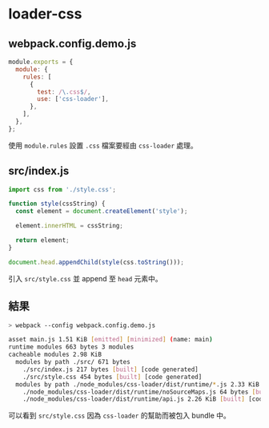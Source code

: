# loader-css

## webpack.config.demo.js

```js
module.exports = {
  module: {
    rules: [
      {
        test: /\.css$/,
        use: ['css-loader'],
      },
    ],
  },
};
```

使用 `module.rules` 設置 `.css` 檔案要經由 `css-loader` 處理。

## src/index.js

```js
import css from './style.css';

function style(cssString) {
  const element = document.createElement('style');

  element.innerHTML = cssString;

  return element;
}

document.head.appendChild(style(css.toString()));
```

引入 `src/style.css` 並 append 至 `head` 元素中。

## 結果

```bash
> webpack --config webpack.config.demo.js

asset main.js 1.51 KiB [emitted] [minimized] (name: main)
runtime modules 663 bytes 3 modules
cacheable modules 2.98 KiB
  modules by path ./src/ 671 bytes
    ./src/index.js 217 bytes [built] [code generated]
    ./src/style.css 454 bytes [built] [code generated]
  modules by path ./node_modules/css-loader/dist/runtime/*.js 2.33 KiB
    ./node_modules/css-loader/dist/runtime/noSourceMaps.js 64 bytes [built] [code generated]
    ./node_modules/css-loader/dist/runtime/api.js 2.26 KiB [built] [code generated]
```

可以看到 `src/style.css` 因為 `css-loader` 的幫助而被包入 bundle 中。
